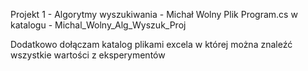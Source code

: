Projekt 1 - Algorytmy wyszukiwania - Michał Wolny
Plik Program.cs w katalogu - Michal_Wolny_Alg_Wyszuk_Proj

Dodatkowo dołączam katalog plikami excela w której można znaleźć wszystkie wartości z eksperymentów
